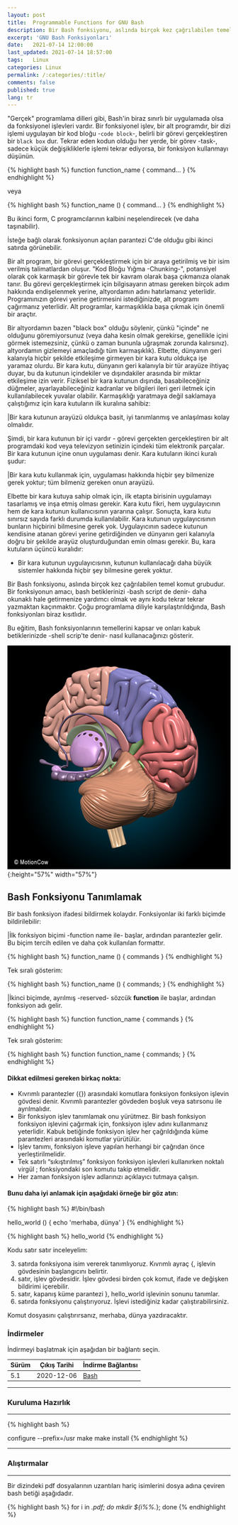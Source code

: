 ```yaml
---
layout: post
title:  Programmable Functions for GNU Bash
description: Bir Bash fonksiyonu, aslında birçok kez çağrılabilen temel komut grubudur.
excerpt: 'GNU Bash Fonksiyonları'
date:   2021-07-14 12:00:00
last_updated: 2021-07-14 18:57:00
tags:   Linux
categories: Linux
permalink: /:categories/:title/
comments: false
published: true
lang: tr
---
```


"Gerçek" programlama dilleri gibi, Bash'in biraz sınırlı bir uygulamada olsa da fonksiyonel işlevleri vardır. Bir fonksiyonel işlev, bir alt programdır, bir dizi işlemi uygulayan bir kod bloğu -``code block``-, belirli bir görevi gerçekleştiren bir ``black box`` dur. Tekrar eden kodun olduğu her yerde, bir görev -task-, sadece küçük değişikliklerle işlemi tekrar ediyorsa, bir fonksiyon kullanmayı düşünün. 

{% highlight bash %}
function function_name {
command...
}
{% endhighlight %}

veya

{% highlight bash %}
function_name () {
command...
} 
{% endhighlight %}

Bu ikinci form, C programcılarının kalbini neşelendirecek (ve daha taşınabilir).

İsteğe bağlı olarak fonksiyonun açılan parantezi C'de olduğu gibi ikinci satırda görünebilir. 

Bir alt program, bir görevi gerçekleştirmek için bir araya getirilmiş ve bir isim verilmiş talimatlardan oluşur. "Kod Bloğu Yığma -Chunking-", potansiyel olarak çok karmaşık bir görevle tek bir kavram olarak başa çıkmanıza olanak tanır. Bu görevi gerçekleştirmek için bilgisayarın atması gereken birçok adım hakkında endişelenmek yerine, altyordamın adını hatırlamanız yeterlidir. Programınızın görevi yerine getirmesini istediğinizde, alt programı çağırmanız yeterlidir. Alt programlar, karmaşıklıkla başa çıkmak için önemli bir araçtır.

Bir altyordamın bazen "black box" olduğu söylenir, çünkü "içinde" ne olduğunu göremiyorsunuz (veya daha kesin olmak gerekirse, genellikle içini görmek istemezsiniz, çünkü o zaman bununla uğraşmak zorunda kalırsınız). altyordamın gizlemeyi amaçladığı tüm karmaşıklık). Elbette, dünyanın geri kalanıyla hiçbir şekilde etkileşime girmeyen bir kara kutu oldukça işe yaramaz olurdu. Bir kara kutu, dünyanın geri kalanıyla bir tür arayüze ihtiyaç duyar, bu da kutunun içindekiler ve dışındakiler arasında bir miktar etkileşime izin verir. Fiziksel bir kara kutunun dışında, basabileceğiniz düğmeler, ayarlayabileceğiniz kadranlar ve bilgileri ileri geri iletmek için kullanılabilecek yuvalar olabilir. Karmaşıklığı yaratmaya değil saklamaya çalıştığımız için kara kutuların ilk kuralına sahibiz:

|Bir kara kutunun arayüzü oldukça basit, iyi tanımlanmış ve anlaşılması kolay olmalıdır. 

Şimdi, bir kara kutunun bir içi vardır - görevi gerçekten gerçekleştiren bir alt programdaki kod veya televizyon setinizin içindeki tüm elektronik parçalar. Bir kara kutunun içine onun uygulaması denir. Kara kutuların ikinci kuralı şudur: 

|Bir kara kutu kullanmak için, uygulaması hakkında hiçbir şey bilmenize gerek yoktur; tüm bilmeniz gereken onun arayüzü. 

Elbette bir kara kutuya sahip olmak için, ilk etapta birisinin uygulamayı tasarlamış ve inşa etmiş olması gerekir. Kara kutu fikri, hem uygulayıcının hem de kara kutunun kullanıcısının yararına çalışır. Sonuçta, kara kutu sınırsız sayıda farklı durumda kullanılabilir. Kara kutunun uygulayıcısının bunların hiçbirini bilmesine gerek yok. Uygulayıcının sadece kutunun kendisine atanan görevi yerine getirdiğinden ve dünyanın geri kalanıyla doğru bir şekilde arayüz oluşturduğundan emin olması gerekir. Bu, kara kutuların üçüncü kuralıdır: 

- Bir kara kutunun uygulayıcısının, kutunun kullanılacağı daha büyük sistemler hakkında hiçbir şey bilmesine gerek yoktur. 

Bir Bash fonksiyonu, aslında birçok kez çağrılabilen temel komut grubudur. Bir fonksiyonun amacı, bash betiklerinizi -bash script de denir- daha okunaklı hale getirmenize yardımcı olmak ve aynı kodu tekrar tekrar yazmaktan kaçınmaktır. Çoğu programlama diliyle karşılaştırıldığında, Bash fonksiyonları biraz kısıtlıdır.

Bu eğitim, Bash fonksiyonlarının temellerini kapsar ve onları kabuk betiklerinizde -shell scrip'te denir- nasıl kullanacağınızı gösterir.

![Bash Functions](/images/bash/Brain.jpg "Brain"){:height="57%" width="57%"}

## Bash Fonksiyonu Tanımlamak 

Bir bash fonksiyon ifadesi bildirmek kolaydır. Fonksiyonlar iki farklı biçimde bildirilebilir:

|İlk fonksiyon biçimi -function name ile- başlar, ardından parantezler gelir. Bu biçim tercih edilen ve daha çok kullanılan formattır. 


{% highlight bash %}
function_name () {
  commands
}
{% endhighlight %}

Tek sıralı gösterim:

{% highlight bash %}
function_name () { commands; }
{% endhighlight %}

|İkinci biçimde, ayrılmış -reserved- sözcük **function** ile başlar, ardından fonksiyon adı gelir. 

{% highlight bash %}
function function_name {
  commands
}
{% endhighlight %}

Tek sıralı gösterim:

{% highlight bash %}
function function_name { commands; }
{% endhighlight %}

#### Dikkat edilmesi gereken birkaç nokta:

- Kıvrımlı parantezler ({}) arasındaki komutlara fonksiyon fonksiyon işlevin gövdesi denir. Kıvrımlı parantezler gövdeden boşluk veya satırsonu ile ayrılmalıdır.
- Bir fonksiyon işlev tanımlamak onu yürütmez. Bir bash fonksiyon fonksiyon işlevini çağırmak için, fonksiyon işlev adını kullanmanız yeterlidir. Kabuk betiğinde fonksiyon işlev her çağrıldığında küme parantezleri arasındaki komutlar yürütülür.
- İşlev tanımı, fonksiyon işleve yapılan herhangi bir çağrıdan önce yerleştirilmelidir.
- Tek satırlı “sıkıştırılmış” fonksiyon fonksiyon işlevleri kullanırken noktalı virgül ; fonksiyondaki son komutu takip etmelidir.
- Her zaman fonksiyon işlev adlarınızı açıklayıcı tutmaya çalışın.

#### Bunu daha iyi anlamak için aşağıdaki örneğe bir göz atın: 

{% highlight bash %}
#!/bin/bash

hello_world () {
   echo 'merhaba, dünya'
}
{% endhighlight %}

{% highlight bash %}
hello_world
{% endhighlight %}

Kodu satır satır inceleyelim:

3. satırda fonksiyona isim vererek tanımlıyoruz. Kıvrımlı ayraç {, işlevin gövdesinin başlangıcını belirtir.
4. satır, işlev gövdesidir. İşlev gövdesi birden çok komut, ifade ve değişken bildirimi içerebilir.
5. satır, kapanış küme parantezi }, hello_world işlevinin sonunu tanımlar.
7. satırda fonksiyonu çalıştırıyoruz. İşlevi istediğiniz kadar çalıştırabilirsiniz.

Komut dosyasını çalıştırırsanız, merhaba, dünya yazdıracaktır. 

### **İndirmeler**


İndirmeyi başlatmak için aşağıdan bir bağlantı seçin. 

| Sürüm        | Çıkış Tarihi | İndirme Bağlantısı                                                               |
|--------------|--------------|----------------------------------------------------------------------------------|
| 5.1 | 2020-12-06   | [Bash](http://git.savannah.gnu.org/cgit/bash.git/snapshot/bash-5.1.tar.gz)   |

***

### **Kuruluma Hazırlık**

***

{% highlight bash %}

configure --prefix=/usr
make
make install
{% endhighlight %}

 
***

### **Alıştırmalar**

***
Bir dizindeki pdf dosyalarının uzantıları hariç isimlerini dosya adına çeviren bash betiği aşağıdadır.

{% highlight bash %}
for i in *.pdf; do
mkdir ${i%%.*}; done
{% endhighlight %}
